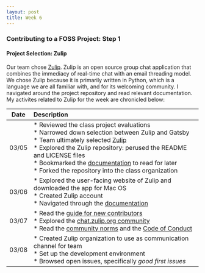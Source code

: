 ```yaml
---
layout: post
title: Week 6
---
```



### Contributing to a FOSS Project: Step 1

#### Project Selection: Zulip
Our team chose [Zulip](https://zulipchat.com/). Zulip is an open source group chat application that combines the immediacy of real-time chat with an email threading model. We chose Zulip because it is primarily written in Python, which is a language we are all familiar with, and for its welcoming community. I navigated around the project repository and read relevant documentation. My activites related to Zulip for the week are chronicled below:

| Date       | Description |
|---|:---|
|  03/05   |  * Reviewed the class project evaluations <br>  * Narrowed down selection between Zulip and Gatsby <br>  * Team ultimately selected [Zulip](https://zulipchat.com/) <br>  * Explored the Zulip repository: perused the README and LICENSE files <br>  * Bookmarked the [documentation](https://zulip.readthedocs.io/en/stable/index.html) to read for later <br>  * Forked the repository into the class organization  |
|  03/06   |  * Explored the user-facing website of Zulip and downloaded the app for Mac OS <br>  * Created Zulip account <br>  * Navigated through the [documentation](https://zulip.readthedocs.io/en/stable/index.html)  |
|  03/07   |  * Read the [guide for new contributors](https://zulip.readthedocs.io/en/latest/overview/contributing.html) <br>  * Explored the [chat.zulip.org community](https://chat.zulip.org/) <br>  * Read the [community norms](https://zulip.readthedocs.io/en/latest/contributing/chat-zulip-org.html) and the [Code of Conduct](https://zulip.readthedocs.io/en/latest/code-of-conduct.html)|
|  03/08   |  * Created Zulip organization to use as communication channel for team <br>  *  Set up the development environment <br>  * Browsed open issues, specifically *good first issues*   |
